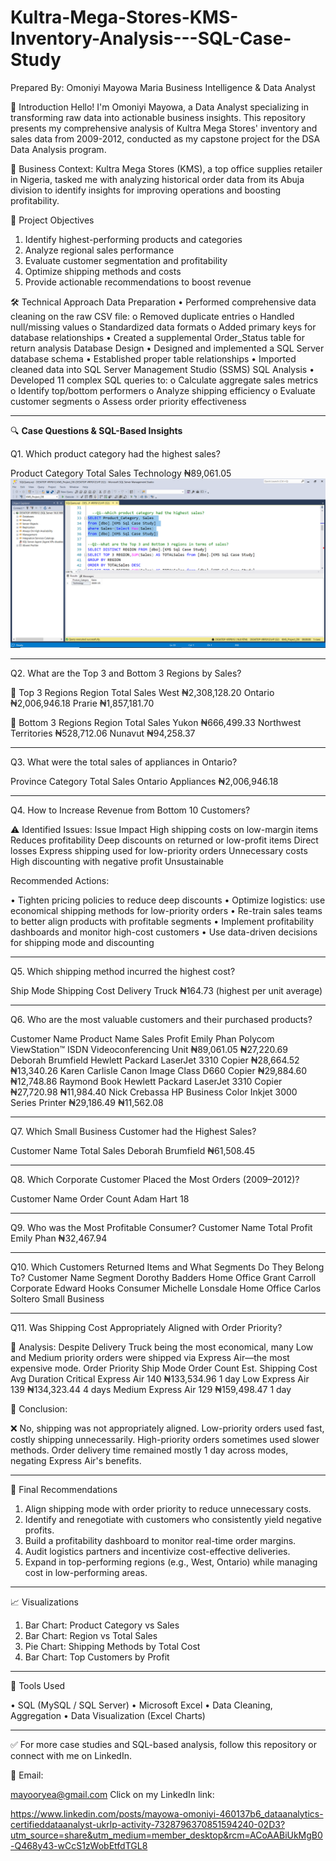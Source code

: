 # Kultra-Mega-Stores-KMS-Inventory-Analysis---SQL-Case-Study
Prepared By:
Omoniyi Mayowa Maria
Business Intelligence & Data Analyst

👋 Introduction
Hello! I'm Omoniyi Mayowa, a Data Analyst specializing in transforming raw data into actionable business insights. 
This repository presents my comprehensive analysis of Kultra Mega Stores' inventory and sales data from 2009-2012, conducted as my capstone project for the DSA Data Analysis program.

🏢 Business Context: Kultra Mega Stores (KMS), a top office supplies retailer in Nigeria, tasked me with analyzing historical order data from its Abuja division to identify insights for improving operations and boosting profitability.

🎯 Project Objectives
1.	Identify highest-performing products and categories
2.	Analyze regional sales performance
3.	Evaluate customer segmentation and profitability
4.	Optimize shipping methods and costs
5.	Provide actionable recommendations to boost revenue

🛠️ Technical Approach
Data Preparation
•	Performed comprehensive data cleaning on the raw CSV file:
o	Removed duplicate entries
o	Handled null/missing values
o	Standardized data formats
o	Added primary keys for database relationships
•	Created a supplemental Order_Status table for return analysis
Database Design
•	Designed and implemented a SQL Server database schema
•	Established proper table relationships
•	Imported cleaned data into SQL Server Management Studio (SSMS)
SQL Analysis
•	Developed 11 complex SQL queries to:
o	Calculate aggregate sales metrics
o	Identify top/bottom performers
o	Analyze shipping efficiency
o	Evaluate customer segments
o	Assess order priority effectiveness

________________________________________
🔍 **Case Questions & SQL-Based Insights**

Q1. Which product category had the highest sales?

Product Category	Total Sales
Technology	₦89,061.05
![image alt](https://github.com/mayooryea/Kultra-Mega-Stores-KMS-Inventory-Analysis---SQL-Case-Study/blob/2abd95149130694afb6657ec27d1c35209040a3d/Q1.png)

________________________________________
Q2. What are the Top 3 and Bottom 3 Regions by Sales?

🔼 Top 3 Regions
Region	Total Sales
West	₦2,308,128.20
Ontario	₦2,006,946.18
Prarie	₦1,857,181.70

🔽 Bottom 3 Regions
Region	Total Sales
Yukon	₦666,499.33
Northwest Territories	₦528,712.06
Nunavut	₦94,258.37
________________________________________
Q3. What were the total sales of appliances in Ontario?

Province	Category	Total Sales
Ontario	Appliances	₦2,006,946.18
________________________________________
Q4. How to Increase Revenue from Bottom 10 Customers?

⚠️ Identified Issues:
Issue	Impact
High shipping costs on low-margin items	Reduces profitability
Deep discounts on returned or low-profit items	Direct losses
Express shipping used for low-priority orders	Unnecessary costs
High discounting with negative profit	Unsustainable

Recommended Actions:

•	Tighten pricing policies to reduce deep discounts
•	Optimize logistics: use economical shipping methods for low-priority orders
•	Re-train sales teams to better align products with profitable segments
•	Implement profitability dashboards and monitor high-cost customers
•	Use data-driven decisions for shipping mode and discounting
________________________________________
Q5. Which shipping method incurred the highest cost?

Ship Mode	Shipping Cost
Delivery Truck	₦164.73 (highest per unit average)
________________________________________
Q6. Who are the most valuable customers and their purchased products?

Customer Name	Product Name	Sales	Profit
Emily Phan	Polycom ViewStation™ ISDN Videoconferencing Unit	₦89,061.05	₦27,220.69
Deborah Brumfield	Hewlett Packard LaserJet 3310 Copier	₦28,664.52	₦13,340.26
Karen Carlisle	Canon Image Class D660 Copier	₦29,884.60	₦12,748.86
Raymond Book	Hewlett Packard LaserJet 3310 Copier	₦27,720.98	₦11,984.40
Nick Crebassa	HP Business Color Inkjet 3000 Series Printer	₦29,186.49	₦11,562.08
________________________________________
Q7. Which Small Business Customer had the Highest Sales?

Customer Name	Total Sales
Deborah Brumfield	₦61,508.45
________________________________________
Q8. Which Corporate Customer Placed the Most Orders (2009–2012)?

Customer Name	Order Count
Adam Hart	18
________________________________________
Q9. Who was the Most Profitable Consumer?
Customer Name	Total Profit
Emily Phan	₦32,467.94
________________________________________
Q10. Which Customers Returned Items and What Segments Do They Belong To?
Customer Name	Segment
Dorothy Badders	Home Office
Grant Carroll	Corporate
Edward Hooks	Consumer
Michelle Lonsdale	Home Office
Carlos Soltero	Small Business
________________________________________
Q11. Was Shipping Cost Appropriately Aligned with Order Priority?

🚩 Analysis:
Despite Delivery Truck being the most economical, many Low and Medium priority orders were shipped via Express Air—the most expensive mode.
Order Priority	Ship Mode	Order Count	Est. Shipping Cost	Avg Duration
Critical	Express Air	140	₦133,534.96	1 day
Low	Express Air	139	₦134,323.44	4 days
Medium	Express Air	129	₦159,498.47	1 day

📌 Conclusion:

❌ No, shipping was not appropriately aligned.
Low-priority orders used fast, costly shipping unnecessarily.
High-priority orders sometimes used slower methods.
Order delivery time remained mostly 1 day across modes, negating Express Air's benefits.
________________________________________
📌 Final Recommendations

1.	Align shipping mode with order priority to reduce unnecessary costs.
2.	Identify and renegotiate with customers who consistently yield negative profits.
3.	Build a profitability dashboard to monitor real-time order margins.
4.	Audit logistics partners and incentivize cost-effective deliveries.
5.	Expand in top-performing regions (e.g., West, Ontario) while managing cost in low-performing areas.
________________________________________
📈 Visualizations 
1.	Bar Chart: Product Category vs Sales
2.	Bar Chart: Region vs Total Sales
3.	Pie Chart: Shipping Methods by Total Cost
4.	Bar Chart: Top Customers by Profit
________________________________________
💼 Tools Used

•	SQL (MySQL / SQL Server)
•	Microsoft Excel
•	Data Cleaning, Aggregation
•	Data Visualization (Excel Charts)
________________________________________
✅ For more case studies and SQL-based analysis, follow this repository or connect with me on LinkedIn.

📧 Email: 

mayooryea@gmail.com
Click on my LinkedIn link:    

https://www.linkedin.com/posts/mayowa-omoniyi-460137b6_dataanalytics-certifieddataanalyst-ukrlp-activity-7328796370851594240-02D3?utm_source=share&utm_medium=member_desktop&rcm=ACoAABiUkMgB0-Q468y43-wCcS1zWobEtfdTGL8

